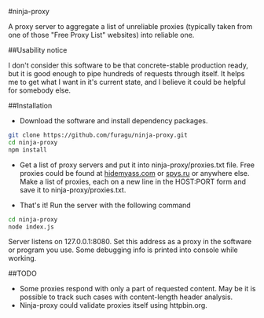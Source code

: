 #ninja-proxy

A proxy server to aggregate a list of unreliable proxies (typically taken from one of those "Free Proxy List" websites) into reliable one.

##Usability notice

I don't consider this software to be that concrete-stable production ready, but it is good enough to pipe hundreds of requests through itself.
It helps me to get what I want in it's current state, and I believe it could be helpful for somebody else.

##Installation

- Download the software and install dependency packages.

```bash
git clone https://github.com/furagu/ninja-proxy.git
cd ninja-proxy
npm install
```

- Get a list of proxy servers and put it into ninja-proxy/proxies.txt file.
Free proxies could be found at [hidemyass.com](http://hidemyass.com/proxy-list/) or [spys.ru](http://spys.ru/proxylist/) or anywhere else.
Make a list of proxies, each on a new line in the HOST:PORT form and save it to ninja-proxy/proxies.txt.


- That's it! Run the server with the following command

```bash
cd ninja-proxy
node index.js
```

Server listens on 127.0.0.1:8080. Set this address as a proxy in the software or program you use.
Some debugging info is printed into console while working.

##TODO

- Some proxies respond with only a part of requested content. May be it is possible to track such cases with content-length header analysis.
- Ninja-proxy could validate proxies itself using httpbin.org.
